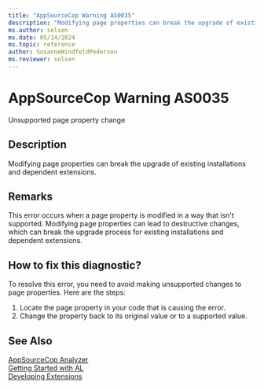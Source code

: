```yaml
---
title: "AppSourceCop Warning AS0035"
description: "Modifying page properties can break the upgrade of existing installations and dependent extensions."
ms.author: solsen
ms.date: 05/14/2024
ms.topic: reference
author: SusanneWindfeldPedersen
ms.reviewer: solsen
---
```

[//]: # (START>DO_NOT_EDIT)
[//]: # (IMPORTANT:Do not edit any of the content between here and the END>DO_NOT_EDIT.)
[//]: # (Any modifications should be made in the .xml files in the ModernDev repo.)
# AppSourceCop Warning AS0035
Unsupported page property change

## Description
Modifying page properties can break the upgrade of existing installations and dependent extensions.

[//]: # (IMPORTANT: END>DO_NOT_EDIT)

## Remarks

This error occurs when a page property is modified in a way that isn't supported. Modifying page properties can lead to destructive changes, which can break the upgrade process for existing installations and dependent extensions.

## How to fix this diagnostic?

To resolve this error, you need to avoid making unsupported changes to page properties. Here are the steps:

1. Locate the page property in your code that is causing the error.
2. Change the property back to its original value or to a supported value.

## See Also  
[AppSourceCop Analyzer](appsourcecop.md)  
[Getting Started with AL](../devenv-get-started.md)  
[Developing Extensions](../devenv-dev-overview.md)  